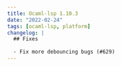 ```yaml
---
title: Ocaml-lsp 1.10.3
date: "2022-02-24"
tags: [ocaml-lsp, platform]
changelog: |
  ## Fixes
  
  - Fix more debouncing bugs (#629)
---
```



